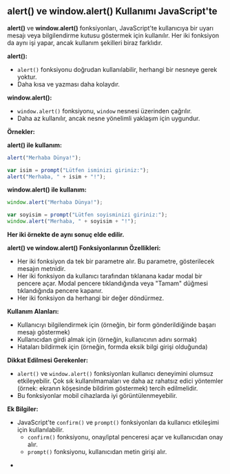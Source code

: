 ## alert() ve window.alert() Kullanımı JavaScript'te

**alert()** ve **window.alert()** fonksiyonları, JavaScript'te kullanıcıya bir uyarı mesajı veya bilgilendirme kutusu göstermek için kullanılır. Her iki fonksiyon da aynı işi yapar, ancak kullanım şekilleri biraz farklıdır.

**alert():**

* `alert()` fonksiyonu doğrudan kullanılabilir, herhangi bir nesneye gerek yoktur.
* Daha kısa ve yazması daha kolaydır.

**window.alert():**

* `window.alert()` fonksiyonu, `window` nesnesi üzerinden çağrılır.
* Daha az kullanılır, ancak nesne yönelimli yaklaşım için uygundur.

**Örnekler:**

**alert() ile kullanım:**

```javascript
alert("Merhaba Dünya!");

var isim = prompt("Lütfen isminizi giriniz:");
alert("Merhaba, " + isim + "!");
```

**window.alert() ile kullanım:**

```javascript
window.alert("Merhaba Dünya!");

var soyisim = prompt("Lütfen soyisminizi giriniz:");
window.alert("Merhaba, " + soyisim + "!");
```

**Her iki örnekte de aynı sonuç elde edilir.**

**alert() ve window.alert() Fonksiyonlarının Özellikleri:**

* Her iki fonksiyon da tek bir parametre alır. Bu parametre, gösterilecek mesajın metnidir.
* Her iki fonksiyon da kullanıcı tarafından tıklanana kadar modal bir pencere açar. Modal pencere tıklandığında veya "Tamam" düğmesi tıklandığında pencere kapanır.
* Her iki fonksiyon da herhangi bir değer döndürmez.

**Kullanım Alanları:**

* Kullanıcıyı bilgilendirmek için (örneğin, bir form gönderildiğinde başarı mesajı göstermek)
* Kullanıcıdan girdi almak için (örneğin, kullanıcının adını sormak)
* Hataları bildirmek için (örneğin, formda eksik bilgi girişi olduğunda)

**Dikkat Edilmesi Gerekenler:**

* `alert()` ve `window.alert()` fonksiyonları kullanıcı deneyimini olumsuz etkileyebilir. Çok sık kullanılmamaları ve daha az rahatsız edici yöntemler (örnek: ekranın köşesinde bildirim göstermek) tercih edilmelidir.
* Bu fonksiyonlar mobil cihazlarda iyi görüntülenmeyebilir.

**Ek Bilgiler:**

* JavaScript'te `confirm()` ve `prompt()` fonksiyonları da kullanıcı etkileşimi için kullanılabilir. 
   * `confirm()` fonksiyonu, onay/iptal penceresi açar ve kullanıcıdan onay alır.
   * `prompt()` fonksiyonu, kullanıcıdan metin girişi alır.
-